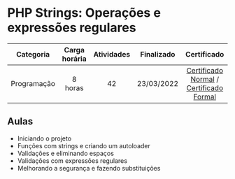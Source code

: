 # PHP Strings: Operações e expressões regulares

Categoria | Carga horária | Atividades | Finalizado | Certificado |
:-:|:-:|:-:|:-:|:-:|
Programação | 8 horas | 42 | 23/03/2022 | [Certificado Normal](https://cursos.alura.com.br/certificate/1cb8eb3e-087d-4bdb-bf9c-afbdbf666749) / [Certificado Formal](https://cursos.alura.com.br/user/rodineicosta/course/php-strings-operacoes-expressoes-regulares/formalCertificate)

## Aulas

- Iniciando o projeto
- Funções com strings e criando um autoloader
- Validações e eliminando espaços
- Validações com expressões regulares
- Melhorando a segurança e fazendo substituições
